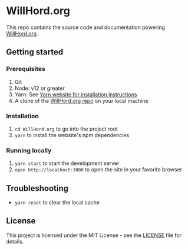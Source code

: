 # WillHord.org

This repo contains the source code and documentation powering [WillHord.org](https://WillHord.org/).

## Getting started

### Prerequisites

1. Git
1. Node: v12 or greater
1. Yarn: See [Yarn website for installation instructions](https://yarnpkg.com/lang/en/docs/install/)
1. A clone of the [WillHord.org repo](https://github.com/WillHord/WillHord.org) on your local machine

### Installation

1. `cd WillHord.org` to go into the project root
1. `yarn` to install the website's npm dependencies

### Running locally

1. `yarn start` to start the development server 
1. `open http://localhost:3000` to open the site in your favorite browser

## Troubleshooting

- `yarn reset` to clear the local cache

## License
This project is licensed under the MIT License - see the [LICENSE](LICENSE) file for details.
